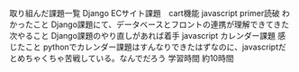取り組んだ課題一覧
Django ECサイト課題　cart機能
javascript primer読破
わかったこと
Django課題にて、データベースとフロントの連携が理解できてきた
次やること
Django課題のやり直しがあれば着手
javascript カレンダー課題
感じたこと
pythonでカレンダー課題はすんなりできたはずなのに、javascriptだとめちゃくちゃ苦戦している。なんでだろう
学習時間
約10時間
